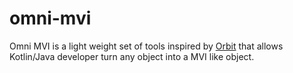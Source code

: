 # omni-mvi
Omni MVI is a light weight set of tools inspired by [Orbit](https://orbit-mvi.org) that allows Kotlin/Java developer turn any object into a MVI like object.
